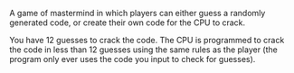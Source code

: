 A game of mastermind in which players can either guess a randomly generated code, or create their own code for the CPU to crack. 

You have 12 guesses to crack the code. The CPU is programmed to crack the code in less than 12 guesses using the same rules as the player (the program only ever uses the code you input to check for guesses).
